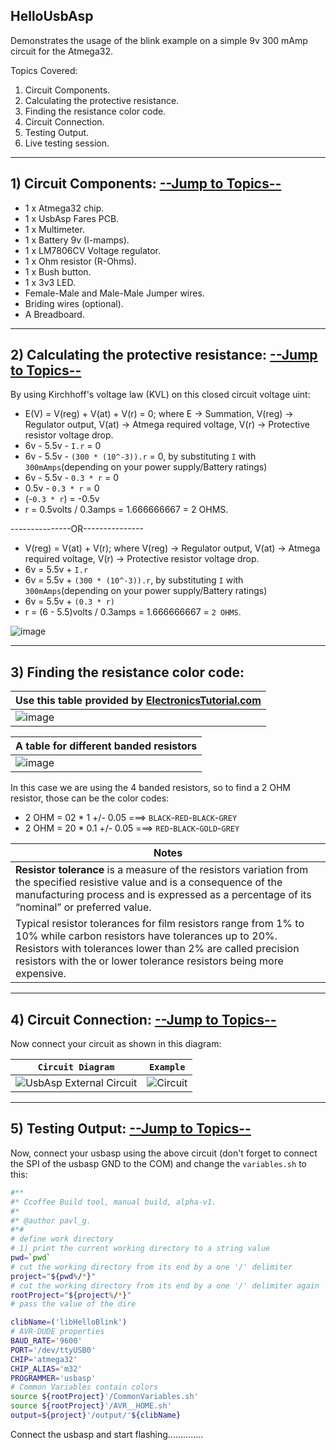 ## HelloUsbAsp

Demonstrates the usage of the blink example on a simple 9v 300 mAmp circuit for the Atmega32.

<a name="TOPICS"></a>
Topics Covered: 
1) Circuit Components.
2) Calculating the protective resistance.
3) Finding the resistance color code.
4) Circuit Connection.
5) Testing Output.
6) Live testing session.

--------------

## 1) Circuit Components: [--Jump to Topics--](#TOPICS)
- 1 x Atmega32 chip.
- 1 x UsbAsp Fares PCB.
- 1 x Multimeter.
- 1 x Battery 9v (I-mamps).
- 1 x LM7806CV Voltage regulator.
- 1 x Ohm resistor (R-Ohms).
- 1 x Bush button.
- 1 x 3v3 LED.
- Female-Male and Male-Male Jumper wires.
- Briding wires (optional).
- A Breadboard.

---------------

## 2) Calculating the protective resistance: [--Jump to Topics--](#TOPICS)

By using Kirchhoff's voltage law (KVL) on this closed circuit voltage uint: 
- E(V) = V(reg) + V(at) + V(r) = 0; where E -> Summation, V(reg) -> Regulator output, V(at) -> Atmega required voltage, V(r) -> Protective resistor voltage drop.
- 6v - 5.5v - `I.r` = 0
- 6v - 5.5v - `(300 * (10^-3)).r` = 0, by substituting `I` with `300mAmps`(depending on your power supply/Battery ratings)
- 6v - 5.5v - `0.3 * r` = 0
- 0.5v - `0.3 * r` = 0
- (-`0.3 * r`) = -0.5v
- r = 0.5volts / 0.3amps = 1.666666667 = 2 OHMS.

---------------OR--------------- 

- V(reg) = V(at) + V(r); where V(reg) -> Regulator output, V(at) -> Atmega required voltage, V(r) -> Protective resistor voltage drop.
- 6v = 5.5v + `I.r`
- 6v = 5.5v + `(300 * (10^-3)).r`, by substituting `I` with `300mAmps`(depending on your power supply/Battery ratings)
- 6v = 5.5v + `(0.3 * r)`
- r = (6 - 5.5)volts / 0.3amps = 1.666666667 = `2 OHMS`.

![image](https://user-images.githubusercontent.com/60224159/178731499-76d59b5d-6beb-44a6-9e8b-665df1bc34cd.png)

------------------------------

## 3) Finding the resistance color code: 

| Use this table provided by [ElectronicsTutorial.com](https://www.electronics-tutorials.ws/resistor/res_2.html) |
|---------------------------------------------------------------------------------------------|
| ![image](https://user-images.githubusercontent.com/60224159/178738049-cf5703a9-b7bc-4594-aed5-53b83365ff20.png) |

| A table for different banded resistors |
|----------------------------------------|
| ![image](https://user-images.githubusercontent.com/60224159/178738625-bc8967f5-bd24-4ef6-bee7-bbabace0464d.png) |

In this case we are using the 4 banded resistors, so to find a 2 OHM resistor, those can be the color codes: 
- 2 OHM = 02 * 1 +/- 0.05 ===> `BLACK`-`RED`-`BLACK`-`GREY`
- 2 OHM = 20 * 0.1 +/- 0.05 ===> `RED`-`BLACK`-`GOLD`-`GREY`

| Notes |
|--------------------|
| **Resistor tolerance** is a measure of the resistors variation from the specified resistive value and is a consequence of the manufacturing process and is expressed as a percentage of its “nominal” or preferred value.
Typical resistor tolerances for film resistors range from 1% to 10% while carbon resistors have tolerances up to 20%. Resistors with tolerances lower than 2% are called precision resistors with the or lower tolerance resistors being more expensive. |

-----------------------------------

## 4) Circuit Connection: [--Jump to Topics--](#TOPICS) 

Now connect your circuit as shown in this diagram:

| `Circuit Diagram` | `Example` | 
|-------------------|---------------|
| ![UsbAsp External Circuit](https://user-images.githubusercontent.com/60224159/178742853-7bbd3b38-c829-4571-a11c-7d7f2aeb9108.png) | ![Circuit](https://user-images.githubusercontent.com/60224159/178741890-240ddcd1-03c8-42e7-8715-6c9f49e79189.jpg) |

-------------------------------------

## 5) Testing Output: [--Jump to Topics--](#TOPICS) 

Now, connect your usbasp using the above circuit (don't forget to connect the SPI of the usbasp GND to the COM) and change the `variables.sh` to this:

```sh
#**
#* Ccoffee Build tool, manual build, alpha-v1.
#*
#* @author pavl_g.
#*#
# define work directory
# 1) print the current working directory to a string value
pwd=`pwd`
# cut the working directory from its end by a one '/' delimiter
project="${pwd%/*}"
# cut the working directory from its end by a one '/' delimiter again
rootProject="${project%/*}"
# pass the value of the dire

clibName=('libHelloBlink')
# AVR-DUDE properties
BAUD_RATE='9600'
PORT='/dev/ttyUSB0'
CHIP='atmega32'
CHIP_ALIAS='m32'
PROGRAMMER='usbasp'
# Common Variables contain colors
source ${rootProject}'/CommonVariables.sh'
source ${rootProject}'/AVR__HOME.sh'
output=${project}'/output/'${clibName}
```

Connect the usbasp and start flashing..............
